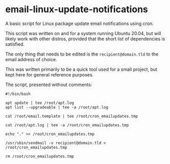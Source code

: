 # email-linux-update-notifications
A basic script for Linux package update email notifications using cron.

This script was written on and for a system running Ubuntu 20.04, but will likely work with other distros, provided that the short list of dependencies is satisfied.

The only thing that needs to be edited is the `recipient@domain.tld` to the email address of choice.

This was written primarily to be a quick tool used for a small project, but kept here for general reference purposes.

The script, presented without comments:

```
#!/bin/bash

apt update | tee /root/apt.log
apt list --upgradeable | tee -a /root/apt.log 

cat /root/email.template | tee /root/cron_emailupdates.tmp

cat /root/apt.log | tee -a /root/cron_emailupdates.tmp

echo "." >> /root/cron_emailupdates.tmp

/usr/sbin/sendmail -v recipient@domain.tld < /root/cron_emailupdates.tmp

rm /root/cron_emailupdates.tmp
```
